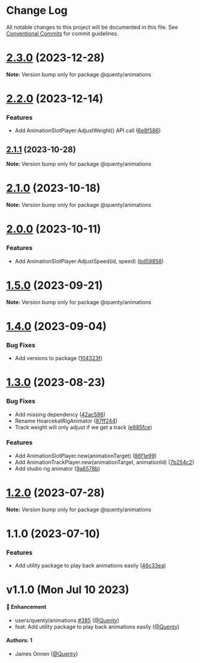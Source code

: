 # Change Log

All notable changes to this project will be documented in this file.
See [Conventional Commits](https://conventionalcommits.org) for commit guidelines.

# [2.3.0](https://github.com/Quenty/NevermoreEngine/compare/@quenty/animations@2.2.0...@quenty/animations@2.3.0) (2023-12-28)

**Note:** Version bump only for package @quenty/animations





# [2.2.0](https://github.com/Quenty/NevermoreEngine/compare/@quenty/animations@2.1.1...@quenty/animations@2.2.0) (2023-12-14)


### Features

* Add AnimationSlotPlayer:AdjustWeight() API call ([6e8f586](https://github.com/Quenty/NevermoreEngine/commit/6e8f586afb65303920a78b762d9bc519b30c0ffd))





## [2.1.1](https://github.com/Quenty/NevermoreEngine/compare/@quenty/animations@2.1.0...@quenty/animations@2.1.1) (2023-10-28)

**Note:** Version bump only for package @quenty/animations





# [2.1.0](https://github.com/Quenty/NevermoreEngine/compare/@quenty/animations@2.0.0...@quenty/animations@2.1.0) (2023-10-18)

**Note:** Version bump only for package @quenty/animations





# [2.0.0](https://github.com/Quenty/NevermoreEngine/compare/@quenty/animations@1.5.0...@quenty/animations@2.0.0) (2023-10-11)


### Features

* Add AnimationSlotPlayer:AdjustSpeed(id, speed) ([bd59858](https://github.com/Quenty/NevermoreEngine/commit/bd598582df448591a71996b6198ac3ba40f03404))





# [1.5.0](https://github.com/Quenty/NevermoreEngine/compare/@quenty/animations@1.4.0...@quenty/animations@1.5.0) (2023-09-21)

**Note:** Version bump only for package @quenty/animations





# [1.4.0](https://github.com/Quenty/NevermoreEngine/compare/@quenty/animations@1.3.0...@quenty/animations@1.4.0) (2023-09-04)


### Bug Fixes

* Add versions to package ([104323f](https://github.com/Quenty/NevermoreEngine/commit/104323fb7f53b866282b2cdef9bf8a849cfb308c))





# [1.3.0](https://github.com/Quenty/NevermoreEngine/compare/@quenty/animations@1.2.0...@quenty/animations@1.3.0) (2023-08-23)


### Bug Fixes

* Add missing dependency ([42ac596](https://github.com/Quenty/NevermoreEngine/commit/42ac5964e2154311070278732bf61b2b6b6982ce))
* Rename HoarcekatRigAnimator ([87ff244](https://github.com/Quenty/NevermoreEngine/commit/87ff244c1ef964a496fd71c08e9a4f3fb195a2b7))
* Track weight will only adjust if we get a track ([e885fce](https://github.com/Quenty/NevermoreEngine/commit/e885fced59555520dce0ed0a21f95157ba45f14d))


### Features

* Add AnimationSlotPlayer.new(animationTarget) ([86f1e99](https://github.com/Quenty/NevermoreEngine/commit/86f1e9989d4c52b136078a9c4c34c205e2e88549))
* Add AnimationTrackPlayer.new(animationTarget, animationId) ([7b254c2](https://github.com/Quenty/NevermoreEngine/commit/7b254c2870b8ed930c33081df84944925702d10a))
* Add studio rig animator ([9a6578b](https://github.com/Quenty/NevermoreEngine/commit/9a6578bfd712728b179ce40096f1ee7c581c112f))





# [1.2.0](https://github.com/Quenty/NevermoreEngine/compare/@quenty/animations@1.1.0...@quenty/animations@1.2.0) (2023-07-28)

**Note:** Version bump only for package @quenty/animations





# 1.1.0 (2023-07-10)


### Features

* Add utility package to play back animations easily ([46c33ea](https://github.com/Quenty/NevermoreEngine/commit/46c33ea401987b14ba9c674280e56cd5d4cfe530))





# v1.1.0 (Mon Jul 10 2023)

#### 🚀 Enhancement

- users/quenty/animations [#385](https://github.com/Quenty/NevermoreEngine/pull/385) ([@Quenty](https://github.com/Quenty))
- feat: Add utility package to play back animations easily ([@Quenty](https://github.com/Quenty))

#### Authors: 1

- James Onnen ([@Quenty](https://github.com/Quenty))
